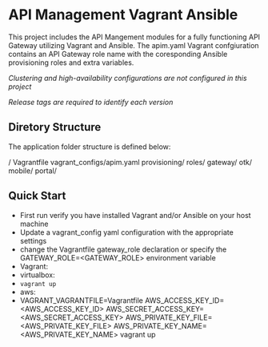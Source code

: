 API Management Vagrant Ansible
================================

This project includes the API Mangement modules for a fully functioning API Gateway utilizing Vagrant and Ansible. The apim.yaml Vagrant confgiuration contains an API Gateway role name with the coresponding Ansible provisioning roles and extra variables.

*Clustering and high-availability configurations are not configured in this project*

*Release tags are required to identify each version*

Diretory Structure
-------------------------

The application folder structure is defined below:

<project>/
Vagrantfile
vagrant_configs/apim.yaml
provisioning/
roles/
gateway/
otk/
mobile/
portal/

Quick Start
-------------------------

* First run verify you have installed Vagrant and/or Ansible on your host machine
* Update a vagrant_config yaml configuration with the appropriate settings
* change the Vagrantfile gateway_role declaration or specify the GATEWAY_ROLE=<GATEWAY_ROLE> environment variable
* Vagrant:
* virtualbox:
* `vagrant up`
* aws:
* VAGRANT_VAGRANTFILE=Vagrantfile AWS_ACCESS_KEY_ID=<AWS_ACCESS_KEY_ID> AWS_SECRET_ACCESS_KEY=<AWS_SECRET_ACCESS_KEY> AWS_PRIVATE_KEY_FILE=<AWS_PRIVATE_KEY_FILE> AWS_PRIVATE_KEY_NAME=<AWS_PRIVATE_KEY_NAME> vagrant up
